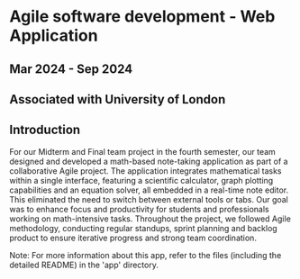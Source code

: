 # Agile software development - Web Application

## Mar 2024 - Sep 2024

## Associated with University of London

## Introduction 

For our Midterm and Final team project in the fourth semester, our team designed and developed a math-based note-taking application as part of a collaborative Agile project. The application integrates mathematical tasks within a single interface, featuring a scientific calculator, graph plotting capabilities and an equation solver, all embedded in a real-time note editor. This eliminated the need to switch between external tools or tabs. Our goal was to enhance focus and productivity for students and professionals working on math-intensive tasks. Throughout the project, we followed Agile methodology, conducting regular standups, sprint planning and backlog product to ensure iterative progress and strong team coordination.

Note: For more information about this app, refer to the files (including the detailed README) in the 'app' directory.
